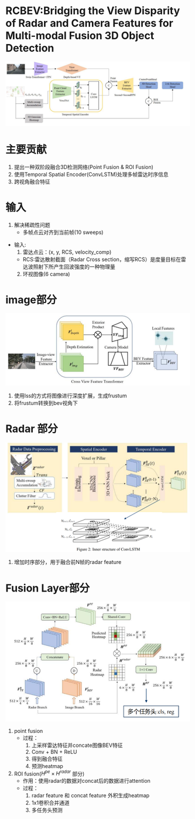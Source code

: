 RCBEV:Bridging the View Disparity of Radar and Camera Features for Multi-modal Fusion 3D Object Detection
===
![网络架构](./picture/RCBEV.png)
# 主要贡献
1. 提出一种双阶段融合3D检测网络(Point Fusion & ROI Fusion)
2. 使用Temporal Spatial Encoder(ConvLSTM)处理多帧雷达时序信息
3. 跨视角融合特征
   
# 输入
1. 解决稀疏性问题
   - 多帧点云对齐到当前帧(10 sweeps)
- 输入:
  1. 雷达点云：(x, y, RCS, velocity_comp)  
    - RCS:雷达散射截面（Radar Cross section，缩写RCS）是度量目标在雷达波照射下所产生回波强度的一种物理量
  2. 环视图像(6 camera)

# image部分
![image](./picture/imagebranch.png)
1. 使用lss的方式将图像进行深度扩展，生成frustum
2. 将frustum转换到bev视角下

# Radar 部分
![image](./picture/radarbranch.png)
1. 增加时序部分，用于融合前N帧的radar feature
# Fusion Layer部分
![image](./picture/fusion.png)
1. point fusion
   - 过程：
      1. 上采样雷达特征并concate图像BEV特征
      2. Conv + BN + ReLU
      3. 得到融合特征
      4. 预测heatmap
2. ROI fusion($H^{pe}\times H^{radar}$ 部分)
   - 作用：使用radar的数据对concat后的数据进行attention
   - 过程：
     1. radar feature 和 concat feature 外积生成heatmap
     2. 1x1卷积合并通道
     3. 多任务头预测